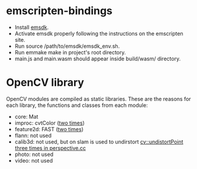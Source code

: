 # emscripten-bindings

- Install [emsdk](https://emscripten.org/docs/getting_started/downloads.html).
- Activate emsdk properly following the instructions on the emscripten site.
- Run source /path/to/emsdk/emsdk_env.sh.
- Run emmake make in project's root directory.
- main.js and main.wasm should appear inside build/wasm/ directory.

# OpenCV library

OpenCV modules are compiled as static libraries.
These are the reasons for each library, the functions and classes from each module:

- core: Mat
- improc: cvtColor ([two times](https://github.com/UNSLAM/emscripten-bindings/blob/5a4afcf9539b54b9e8c22db6d74f360511e33441/util/image_converter.cc#L12))
- feature2d: FAST ([two times](https://github.com/UNSLAM/emscripten-bindings/blob/53e0443a0b423d71ce00dad3bd3da9796c3cea89/feature/orb_extractor.cc#L276))
- flann: not used
- calib3d: not used, but on slam is used to undirstort [cv::undistortPoint three times in perspective.cc](https://github.com/stella-cv/stella_vslam/blob/2c61d3434c31ff32ed99666bc3699c6845d6301b/src/stella_vslam/camera/perspective.cc)
- photo: not used
- video: not used
